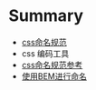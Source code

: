 # Summary

* [css命名规范](README.md)
* css 编码工具
* [css命名规范参考](cssming-ming-gui-fan-can-kao.md)
* [使用BEM进行命名](chapter1.md)

